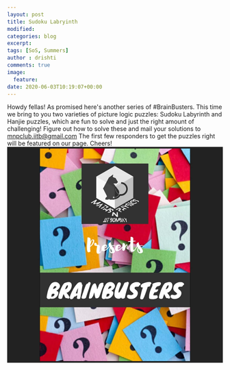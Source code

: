 ```yaml
---
layout: post
title: Sudoku Labryinth
modified:
categories: blog
excerpt:
tags: [SoS, Summers]
author : drishti
comments: true
image:
  feature:
date: 2020-06-03T10:19:07+00:00
---
```


Howdy fellas!
As promised here's another series of #BrainBusters. This time we bring to you two varieties of picture logic puzzles: Sudoku Labyrinth and Hanjie puzzles, which are fun to solve and just the right amount of challenging!
Figure out how to solve these and mail your solutions to mnpclub.iitb@gmail.com
The first few responders to get the puzzles right will be featured on our page.
Cheers!
![Brainbusters](/images/brainbusters.jpg)
